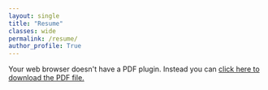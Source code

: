 ```yaml
---
layout: single
title: "Resume"
classes: wide
permalink: /resume/
author_profile: True
---
```


<object data="/assets/downloads/AviDubeResume.pdf" type="application/pdf" width="100%" height="100%">
  <p>Your web browser doesn't have a PDF plugin.
  Instead you can <a href="filename.pdf">click here to
  download the PDF file.</a></p>
</object>